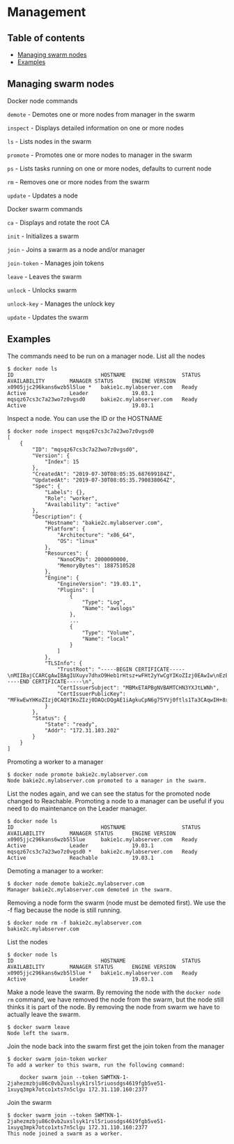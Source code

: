 # Management

## Table of contents
* [Managing swarm nodes](#managing-swarm-nodes)
* [Examples](#examples)

## Managing swarm nodes
Docker node commands

`demote` - Demotes one or more nodes from manager in the swarm

`inspect` - Displays detailed information on one or more nodes

`ls` - Lists nodes in the swarm

`promote` - Promotes one or more nodes to manager in the swarm

`ps` - Lists tasks running on one or more nodes, defaults to current node

`rm` - Removes one or more nodes from the swarm

`update` - Updates a node 

Docker swarm commands

`ca` - Displays and rotate the root CA

`init` - Initializes a swarm

`join` - Joins a swarm as a node and/or manager

`join-token` - Manages join tokens

`leave` - Leaves the swarm

`unlock` - Unlocks swarm

`unlock-key` - Manages the unlock key

`update` - Updates the swarm

## Examples
The commands need to be run on a manager node.
List all the nodes
```
$ docker node ls
ID                            HOSTNAME                  STATUS              AVAILABILITY        MANAGER STATUS      ENGINE VERSION
x0905jjc296kans6wzb5l5lue *   bakie1c.mylabserver.com   Ready               Active              Leader              19.03.1
mqsqz67cs3c7a23wo7z0vgsd0     bakie2c.mylabserver.com   Ready               Active                                  19.03.1
```
Inspect a node. You can use the ID or the HOSTNAME
```
$ docker node inspect mqsqz67cs3c7a23wo7z0vgsd0
[
    {
        "ID": "mqsqz67cs3c7a23wo7z0vgsd0",
        "Version": {
            "Index": 15
        },
        "CreatedAt": "2019-07-30T08:05:35.687699184Z",
        "UpdatedAt": "2019-07-30T08:05:35.790838064Z",
        "Spec": {
            "Labels": {},
            "Role": "worker",
            "Availability": "active"
        },
        "Description": {
            "Hostname": "bakie2c.mylabserver.com",
            "Platform": {
                "Architecture": "x86_64",
                "OS": "linux"
            },
            "Resources": {
                "NanoCPUs": 2000000000,
                "MemoryBytes": 1887510528
            },
            "Engine": {
                "EngineVersion": "19.03.1",
                "Plugins": [
                    {
                        "Type": "Log",
                        "Name": "awslogs"
                    },
                    ...
                    {
                        "Type": "Volume",
                        "Name": "local"
                    }
                ]
            },
            "TLSInfo": {
                "TrustRoot": "-----BEGIN CERTIFICATE-----\nMIIBajCCARCgAwIBAgIUXuyv7dhxO9Heb1rHtsz+wFHt2yYwCgYIKoZIzj0EAwIw\nEzERMA8GA1UEAxMIc3dhcm0tY2EwHhcNMTkwNzMwMDgwMDAwWhcNMzkwNzI1MDgw\nMDAwWjATMREwDwYDVQQDEwhzd2FybS1jYTBZMBMGByqGSM49AgEGCCqGSM49AwEH\nA0IABNYgIJLgqTeoO+WFY9H7ZbNU2twgKsCB/vMWBjaVHCF+2IcTk+/WWBRWUkrb\nIBUNLtSqpgKGYD16kBKF2uFRRVqjQjBAMA4GA1UdDwEB/wQEAwIBBjAPBgNVHRMB\nAf8EBTADAQH/MB0GA1UdDgQWBBQKvCD2wsRiawT9cdywNbny0M9LuTAKBggqhkjO\nPQQDAgNIADBFAiA90g0r/6ssxAa0jCj99I4fctfeLld3Q9qxKpEW7STVvQIhAMC7\n23oXRMBO3KT4Xi0qtiDdxrAlfCDTmO+zHtm8syJP\n-----END CERTIFICATE-----\n",
                "CertIssuerSubject": "MBMxETAPBgNVBAMTCHN3YXJtLWNh",
                "CertIssuerPublicKey": "MFkwEwYHKoZIzj0CAQYIKoZIzj0DAQcDQgAE1iAgkuCpN6g75YVj0ftls1Ta3CAqwIH+8xYGNpUcIX7YhxOT79ZYFFZSStsgFQ0u1KqmAoZgPXqQEoXa4VFFWg=="
            }
        },
        "Status": {
            "State": "ready",
            "Addr": "172.31.103.202"
        }
    }
]
```
Promoting a worker to a manager
```
$ docker node promote bakie2c.mylabserver.com
Node bakie2c.mylabserver.com promoted to a manager in the swarm.
```
List the nodes again, and we can see the status for the promoted node changed to Reachable.
Promoting a node to a manager can be useful if you need to do maintenance on the Leader manager.
```
$ docker node ls
ID                            HOSTNAME                  STATUS              AVAILABILITY        MANAGER STATUS      ENGINE VERSION
x0905jjc296kans6wzb5l5lue     bakie1c.mylabserver.com   Ready               Active              Leader              19.03.1
mqsqz67cs3c7a23wo7z0vgsd0 *   bakie2c.mylabserver.com   Ready               Active              Reachable           19.03.1
```
Demoting a manager to a worker:
```
$ docker node demote bakie2c.mylabserver.com
Manager bakie2c.mylabserver.com demoted in the swarm.
```
Removing a node form the swarm (node must be demoted first). We use the -f flag because the node is still running.
```
$ docker node rm -f bakie2c.mylabserver.com
bakie2c.mylabserver.com
```
List the nodes
```
$ docker node ls
ID                            HOSTNAME                  STATUS              AVAILABILITY        MANAGER STATUS      ENGINE VERSION
x0905jjc296kans6wzb5l5lue *   bakie1c.mylabserver.com   Ready               Active              Leader              19.03.1
```
Make a node leave the swarm. By removing the node with the `docker node rm` command, we have removed the node from the
swarm, but the node still thinks it is part of the node. By removing the node from swarm we have to actually leave the 
swarm.
```
$ docker swarm leave
Node left the swarm.
```
Join the node back into the swarm first get the join token from the manager
```
$ docker swarm join-token worker
To add a worker to this swarm, run the following command:

    docker swarm join --token SWMTKN-1-2jahezmzbju86c0vb2uxslsyk1rsl5riuosdgs4619fgb5ve51-1xuyq3mpk7otco1xts7n5clgu 172.31.110.160:2377
```
Join the swarm
```
$ docker swarm join --token SWMTKN-1-2jahezmzbju86c0vb2uxslsyk1rsl5riuosdgs4619fgb5ve51-1xuyq3mpk7otco1xts7n5clgu 172.31.110.160:2377
This node joined a swarm as a worker.
```